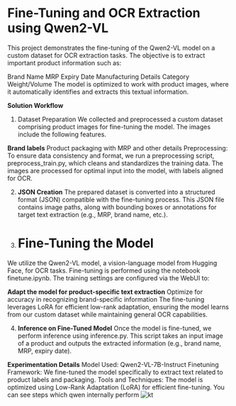 # Fine-Tuning and OCR Extraction using Qwen2-VL


This project demonstrates the fine-tuning of the Qwen2-VL model on a custom dataset for OCR extraction tasks. The objective is to extract important product information such as:

Brand Name
MRP
Expiry Date
Manufacturing Details
Category
Weight/Volume
The model is optimized to work with product images, where it automatically identifies and extracts this textual information.

**Solution Workflow**
1. Dataset Preparation
We collected and preprocessed a custom dataset comprising product images for fine-tuning the model. The images include the following features.

**Brand labels**
Product packaging with MRP and other details
Preprocessing:
To ensure data consistency and format, we run a preprocessing script, preprocess_train.py, which cleans and standardizes the training data. The images are processed for optimal input into the model, with labels aligned for OCR.

2. **JSON Creation**
The prepared dataset is converted into a structured format (JSON) compatible with the fine-tuning process. This JSON file contains image paths, along with bounding boxes or annotations for target text extraction (e.g., MRP, brand name, etc.).

3. # Fine-Tuning the Model
We utilize the Qwen2-VL model, a vision-language model from Hugging Face, for OCR tasks. Fine-tuning is performed using the notebook finetune.ipynb. The training settings are configured via the WebUI to:

**Adapt the model for product-specific text extraction**
Optimize for accuracy in recognizing brand-specific information
The fine-tuning leverages LoRA for efficient low-rank adaptation, ensuring the model learns from our custom dataset while maintaining general OCR capabilities.

4. **Inference on Fine-Tuned Model**
Once the model is fine-tuned, we perform inference using inference.py. This script takes an input image of a product and outputs the extracted information (e.g., brand name, MRP, expiry date).

**Experimentation Details**
Model Used: Qwen2-VL-7B-Instruct
Finetuning Framework: We fine-tuned the model specifically to extract text related to product labels and packaging.
Tools and Techniques: The model is optimized using Low-Rank Adaptation (LoRA) for efficient fine-tuning. 
You can see steps which qwen internally perform 
![kt](https://github.com/user-attachments/assets/076e9734-b783-4401-be86-2a4a55771c6f)

